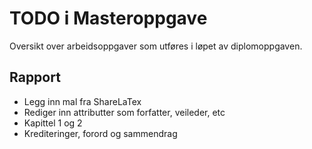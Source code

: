 # TODO i Masteroppgave
Oversikt over arbeidsoppgaver som utføres i løpet av diplomoppgaven.

## Rapport
* Legg inn mal fra ShareLaTex
* Rediger inn attributter som forfatter, veileder, etc
* Kapittel 1 og 2
* Krediteringer, forord og sammendrag
